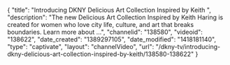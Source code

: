 {
    "title": "Introducing DKNY Delicious Art Collection Inspired by Keith ",
    "description": "The new Delicious Art Collection Inspired by Keith Haring is created for women who love city life, culture, and art that breaks boundaries. Learn more about ...",
    "channelid": "138580",
    "videoid": "138622",
    "date_created": "1389297105",
    "date_modified": "1418181140",
    "type": "captivate",
    "layout": "channelVideo",
    "url": "\/dkny-tv\/introducing-dkny-delicious-art-collection-inspired-by-keith\/138580-138622"
}
